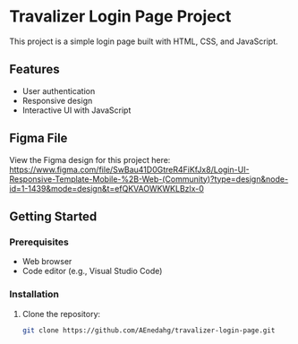 # Travalizer Login Page Project

This project is a simple login page built with HTML, CSS, and JavaScript.

## Features

- User authentication
- Responsive design
- Interactive UI with JavaScript

## Figma File
View the Figma design for this project here: 
https://www.figma.com/file/SwBau41D0GtreR4FiKfJx8/Login-UI-Responsive-Template-Mobile-%2B-Web-(Community)?type=design&node-id=1-1439&mode=design&t=efQKVAOWKWKLBzlx-0

## Getting Started

### Prerequisites

- Web browser
- Code editor (e.g., Visual Studio Code)

### Installation

1. Clone the repository:

   ```bash
   git clone https://github.com/AEnedahg/travalizer-login-page.git
